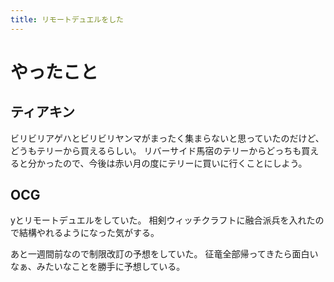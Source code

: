 ```yaml
---
title: リモートデュエルをした
---
```


# やったこと

## ティアキン

ビリビリアゲハとビリビリヤンマがまったく集まらないと思っていたのだけど、どうもテリーから買えるらしい。
リバーサイド馬宿のテリーからどっちも買えると分かったので、今後は赤い月の度にテリーに買いに行くことにしよう。

## OCG

yとリモートデュエルをしていた。
相剣ウィッチクラフトに融合派兵を入れたので結構やれるようになった気がする。

あと一週間前なので制限改訂の予想をしていた。
征竜全部帰ってきたら面白いなぁ、みたいなことを勝手に予想している。
